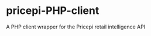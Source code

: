 pricepi-PHP-client
==================

A PHP client wrapper for the Pricepi retail intelligence API
